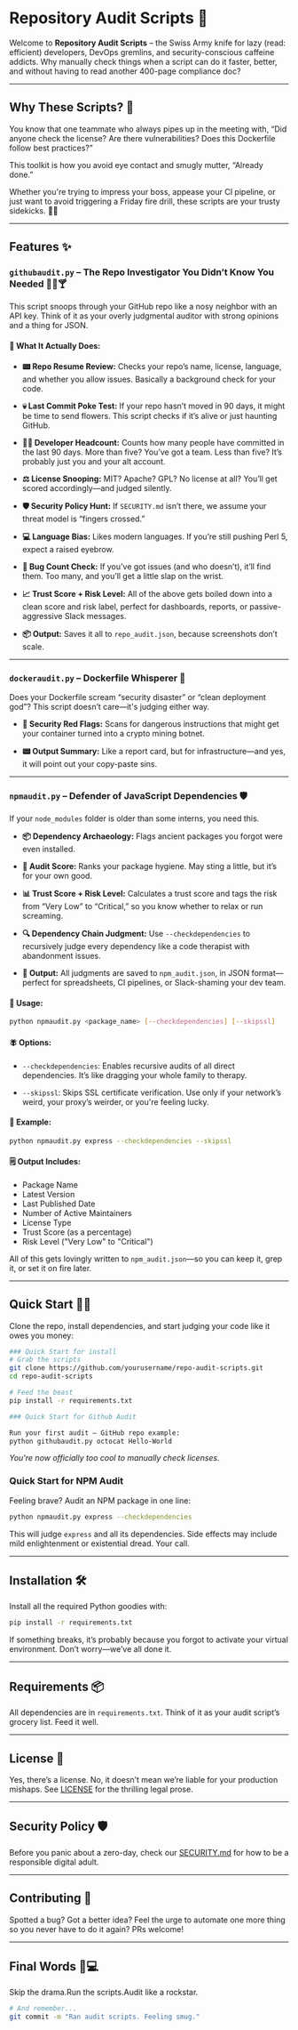 # Repository Audit Scripts 🚀

Welcome to **Repository Audit Scripts** – the Swiss Army knife for lazy (read: efficient) developers, DevOps gremlins, and security-conscious caffeine addicts. Why manually check things when a script can do it faster, better, and without having to read another 400-page compliance doc?

---

## Why These Scripts? 🤔

You know that one teammate who always pipes up in the meeting with, “Did anyone check the license? Are there vulnerabilities? Does this Dockerfile follow best practices?”

This toolkit is how you avoid eye contact and smugly mutter, “Already done.”

Whether you're trying to impress your boss, appease your CI pipeline, or just want to avoid triggering a Friday fire drill, these scripts are your trusty sidekicks. 🧘‍♂️

---

## Features ✨

### `githubaudit.py` – The Repo Investigator You Didn’t Know You Needed 🕵️‍♀️🍸

This script snoops through your GitHub repo like a nosy neighbor with an API key. Think of it as your overly judgmental auditor with strong opinions and a thing for JSON.

#### 💼 What It Actually Does:

- **📟 Repo Resume Review:**  Checks your repo’s name, license, language, and whether you allow issues. Basically a background check for your code.

- **💀 Last Commit Poke Test:**  If your repo hasn’t moved in 90 days, it might be time to send flowers. This script checks if it’s alive or just haunting GitHub.

- **👷‍♂️ Developer Headcount:**  Counts how many people have committed in the last 90 days. More than five? You’ve got a team. Less than five? It’s probably just you and your alt account.

- **⚖️ License Snooping:**  MIT? Apache? GPL? No license at all? You’ll get scored accordingly—and judged silently.

- **🛡️ Security Policy Hunt:**  If `SECURITY.md` isn’t there, we assume your threat model is “fingers crossed.”

- **💻 Language Bias:**  Likes modern languages. If you’re still pushing Perl 5, expect a raised eyebrow.

- **🐛 Bug Count Check:**  If you’ve got issues (and who doesn’t), it’ll find them. Too many, and you’ll get a little slap on the wrist.

- **📈 Trust Score + Risk Level:**  All of the above gets boiled down into a clean score and risk label, perfect for dashboards, reports, or passive-aggressive Slack messages.

- **📦 Output:**  Saves it all to `repo_audit.json`, because screenshots don’t scale.

---

### `dockeraudit.py` – Dockerfile Whisperer 🐳

Does your Dockerfile scream “security disaster” or “clean deployment god”? This script doesn’t care—it's judging either way.

- **🔐 Security Red Flags:**  Scans for dangerous instructions that might get your container turned into a crypto mining botnet.

- **📟 Output Summary:**  Like a report card, but for infrastructure—and yes, it will point out your copy-paste sins.

---

### `npmaudit.py` – Defender of JavaScript Dependencies 🛡️

If your `node_modules` folder is older than some interns, you need this.

- **📦 Dependency Archaeology:**  Flags ancient packages you forgot were even installed.

- **🧺 Audit Score:**  Ranks your package hygiene. May sting a little, but it’s for your own good.

- **📊 Trust Score + Risk Level:**  Calculates a trust score and tags the risk from “Very Low” to “Critical,” so you know whether to relax or run screaming.

- **🔍 Dependency Chain Judgment:**  Use `--checkdependencies` to recursively judge every dependency like a code therapist with abandonment issues.

- **📜 Output:**  All judgments are saved to `npm_audit.json`, in JSON format—perfect for spreadsheets, CI pipelines, or Slack-shaming your dev team.

#### 🧪 Usage:

```bash
python npmaudit.py <package_name> [--checkdependencies] [--skipssl]
```

#### 🪰 Options:

- `--checkdependencies`:  Enables recursive audits of all direct dependencies. It’s like dragging your whole family to therapy.

- `--skipssl`:  Skips SSL certificate verification. Use only if your network’s weird, your proxy’s weirder, or you're feeling lucky.

#### 🔎 Example:

```bash
python npmaudit.py express --checkdependencies --skipssl
```

#### 🗒 Output Includes:

- Package Name
- Latest Version
- Last Published Date
- Number of Active Maintainers
- License Type
- Trust Score (as a percentage)
- Risk Level ("Very Low" to "Critical")

All of this gets lovingly written to `npm_audit.json`—so you can keep it, grep it, or set it on fire later.

---

## Quick Start 🏃‍♂️

Clone the repo, install dependencies, and start judging your code like it owes you money:

```bash
### Quick Start for install
# Grab the scripts
git clone https://github.com/yourusername/repo-audit-scripts.git
cd repo-audit-scripts

# Feed the beast
pip install -r requirements.txt

### Quick Start for Github Audit

Run your first audit – GitHub repo example:
python githubaudit.py octocat Hello-World
```

*You're now officially too cool to manually check licenses.*

### Quick Start for NPM Audit

Feeling brave? Audit an NPM package in one line:

```bash
python npmaudit.py express --checkdependencies
```

This will judge `express` and all its dependencies. Side effects may include mild enlightenment or existential dread. Your call.

---

## Installation 🛠

Install all the required Python goodies with:

```bash
pip install -r requirements.txt
```

If something breaks, it’s probably because you forgot to activate your virtual environment. Don’t worry—we’ve all done it.

---

## Requirements 📦

All dependencies are in `requirements.txt`. Think of it as your audit script’s grocery list. Feed it well.

---

## License 📄

Yes, there’s a license. No, it doesn’t mean we’re liable for your production mishaps. See [LICENSE](LICENSE) for the thrilling legal prose.

---

## Security Policy 🛡

Before you panic about a zero-day, check our [SECURITY.md](SECURITY.md) for how to be a responsible digital adult.

---

## Contributing 🤝

Spotted a bug? Got a better idea? Feel the urge to automate one more thing so you never have to do it again? PRs welcome!

---

## Final Words 🎸💻

Skip the drama.Run the scripts.Audit like a rockstar.

```bash
# And remember...
git commit -m "Ran audit scripts. Feeling smug."
```
